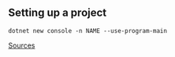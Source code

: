 ## Setting up a project

`dotnet new console -n NAME --use-program-main`

[Sources](https://drive.google.com/drive/folders/1NQClVCcfn_PbDOZ88xoOzBqGmtejn9zc)
